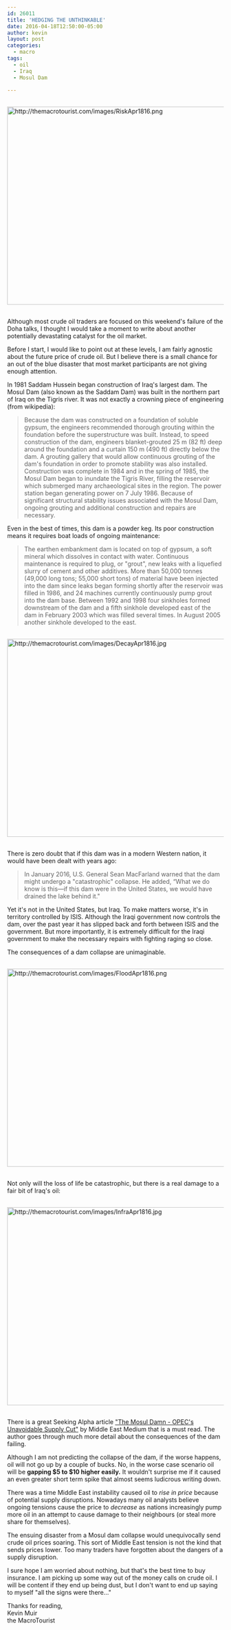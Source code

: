```yaml
---
id: 26011
title: 'HEDGING THE UNTHINKABLE'
date: 2016-04-18T12:50:00-05:00
author: kevin
layout: post
categories:
  - macro
tags:
  - oil
  - Iraq
  - Mosul Dam
   
---
```


<a href="http://themacrotourist.com/images/RiskApr1816.png"><img src="http://themacrotourist.com/images/RiskApr1816.png" alt="http://themacrotourist.com/images/RiskApr1816.png" width="750" height="460" style="margin:30px auto;display:block;"></a>

Although most crude oil traders are focused on this weekend's failure of the Doha talks, I thought I would take a moment to write about another potentially devastating catalyst for the oil market.

Before I start, I would like to point out at these levels, I am fairly agnostic about the future price of crude oil.  But I believe there is a small chance for an out of the blue disaster that most market participants are not giving enough attention.

In 1981 Saddam Hussein began construction of Iraq's largest dam.  The Mosul Dam (also known as the Saddam Dam) was built in the northern part of Iraq on the Tigris river.  It was not exactly a crowning piece of engineering (from wikipedia):

>Because the dam was constructed on a foundation of soluble gypsum, the engineers recommended thorough grouting within the foundation before the superstructure was built. Instead, to speed construction of the dam, engineers blanket-grouted 25 m (82 ft) deep around the foundation and a curtain 150 m (490 ft) directly below the dam. A grouting gallery that would allow continuous grouting of the dam's foundation in order to promote stability was also installed. Construction was complete in 1984 and in the spring of 1985, the Mosul Dam began to inundate the Tigris River, filling the reservoir which submerged many archaeological sites in the region. The power station began generating power on 7 July 1986. Because of significant structural stability issues associated with the Mosul Dam, ongoing grouting and additional construction and repairs are necessary.

Even in the best of times, this dam is a powder keg.  Its poor construction means it requires boat loads of ongoing maintenance:

>The earthen embankment dam is located on top of gypsum, a soft mineral which dissolves in contact with water. Continuous maintenance is required to plug, or "grout", new leaks with a liquefied slurry of cement and other additives. More than 50,000 tonnes (49,000 long tons; 55,000 short tons) of material have been injected into the dam since leaks began forming shortly after the reservoir was filled in 1986, and 24 machines currently continuously pump grout into the dam base. Between 1992 and 1998 four sinkholes formed downstream of the dam and a fifth sinkhole developed east of the dam in February 2003 which was filled several times. In August 2005 another sinkhole developed to the east.

<a href="http://themacrotourist.com/images/DecayApr1816.jpg"><img src="http://themacrotourist.com/images/DecayApr1816.jpg" alt="http://themacrotourist.com/images/DecayApr1816.jpg" width="750" height="460" style="margin:30px auto;display:block;"></a>

There is zero doubt that if this dam was in a modern Western nation, it would have been dealt with years ago:

>In January 2016, U.S. General Sean MacFarland warned that the dam might undergo a "catastrophic" collapse. He added, “What we do know is this—if this dam were in the United States, we would have drained the lake behind it."

Yet it's not in the United States, but Iraq.  To make matters worse, it's in territory controlled by ISIS.  Although the Iraqi government now controls the dam, over the past year it has slipped back and forth between ISIS and the government.  But more importantly, it is extremely difficult for the Iraqi government to make the necessary repairs with fighting raging so close.

The consequences of a dam collapse are unimaginable.

<a href="http://themacrotourist.com/images/FloodApr1816.png"><img src="http://themacrotourist.com/images/FloodApr1816.png" alt="http://themacrotourist.com/images/FloodApr1816.png" width="750" height="460" style="margin:30px auto;display:block;"></a>

Not only will the loss of life be catastrophic, but there is a real damage to a fair bit of Iraq's oil:

<a href="http://themacrotourist.com/images/InfraApr1816.jpg"><img src="http://themacrotourist.com/images/InfraApr1816.jpg" alt="http://themacrotourist.com/images/InfraApr1816.jpg" width="750" height="460" style="margin:30px auto;display:block;"></a>

There is a great Seeking Alpha article ["The Mosul Damn - OPEC's Unavoidable Supply Cut"](<http://seekingalpha.com/article/3958254-mosul-dam-opecs-unavoidable-supply-cut>) by Middle East Medium that is a must read.  The author goes through much more detail about the consequences of the dam failing.  

Although I am not predicting the collapse of the dam, if the worse happens, oil will not go up by a couple of bucks.  No, in the worse case scenario oil will be **gapping $5 to $10 higher easily.** It wouldn't surprise me if it caused an even greater short term spike that almost seems ludicrous writing down.

There was a time Middle East instability caused oil to *rise in price* because of potential supply disruptions.  Nowadays many oil analysts believe ongoing tensions cause the price to *decrease* as nations increasingly pump more oil in an attempt to cause damage to their neighbours (or steal more share for themselves).  

The ensuing disaster from a Mosul dam collapse would unequivocally send crude oil prices soaring.  This sort of Middle East tension is not the kind that sends prices lower.  Too many traders have forgotten about the dangers of a supply disruption.

I sure hope I am worried about nothing, but that's the best time to buy insurance.  I am picking up some way out of the money calls on crude oil.  I will be content if they end up being dust, but I don't want to end up saying to myself "all the signs were there..."

Thanks for reading,  
Kevin Muir  
the MacroTourist  









